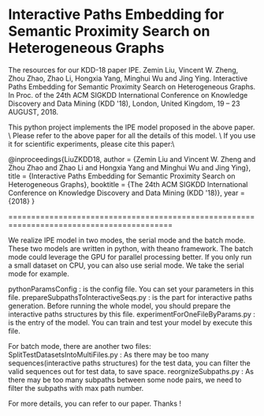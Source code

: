 # Interactive Paths Embedding for Semantic Proximity Search on Heterogeneous Graphs
The resources for our KDD-18 paper IPE.
Zemin Liu, Vincent W. Zheng, Zhou Zhao, Zhao Li, Hongxia Yang, Minghui Wu and Jing Ying. Interactive Paths Embedding for Semantic Proximity Search on Heterogeneous Graphs. In Proc. of the 24th ACM SIGKDD International Conference on Knowledge Discovery and Data Mining (KDD '18), London, United Kingdom, 19 – 23 AUGUST, 2018.

This python project implements the IPE model proposed in the above paper. \\
Please refer to the above paper for all the details of this model. \\
If you use it for scientific experiments, please cite this paper:\\

@inproceedings{LiuZKDD18,
 author = {Zemin Liu and 
	   Vincent W. Zheng and 
	   Zhou Zhao and 
	   Zhao Li and 
	   Hongxia Yang and 
	   Minghui Wu and 
	   Jing Ying},
 title = {Interactive Paths Embedding for Semantic Proximity Search on Heterogeneous Graphs},
 booktitle = {The 24th ACM SIGKDD International Conference on Knowledge Discovery and Data Mining (KDD '18)},
 year = {2018}
} 

==========================================================================================

We realize IPE model in two modes, the serial mode and the batch mode. These two models are written in python, with theano framework. The batch mode could leverage the GPU for parallel processing better. If you only run a small dataset on CPU, you can also use serial mode. We take the serial mode for example.

pythonParamsConfig : is the config file. You can set your parameters in this file.
prepareSubpathsToInteractiveSeqs.py : is the part for interactive paths generation. Before running the whole model, you should prepare the interactive paths structures by this file.
experimentForOneFileByParams.py : is the entry of the model. You can train and test your model by execute this file.

For batch mode, there are another two files:
SplitTestDatasetsIntoMultiFiles.py : As there may be too many sequences(interactive paths structures) for the test data, you can filter the valid sequences out for test data, to save space.
reorgnizeSubpaths.py : As there may be too many subpaths between some node pairs, we need to filter the subpaths with max path number.

For more details, you can refer to our paper. Thanks !
